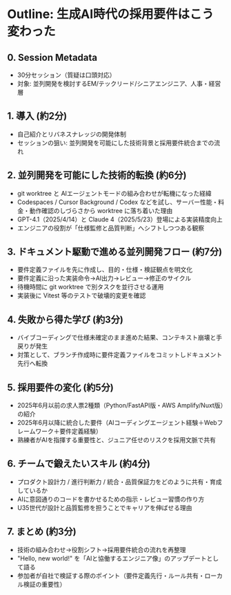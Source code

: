 # Outline: 生成AI時代の採用要件はこう変わった

## 0. Session Metadata
- 30分セッション（質疑は口頭対応）
- 対象: 並列開発を検討するEM/テックリード/シニアエンジニア、人事・経営層

## 1. 導入 (約2分)
- 自己紹介とリバネスナレッジの開発体制
- セッションの狙い: 並列開発を可能にした技術背景と採用要件統合までの流れ

## 2. 並列開発を可能にした技術的転換 (約6分)
- git worktree と AIエージェントモードの組み合わせが転機になった経緯
- Codespaces / Cursor Background / Codex などを試し、サーバー性能・料金・動作確認のしづらさから worktree に落ち着いた理由
- GPT-4.1（2025/4/14）と Claude 4（2025/5/23）登場による実装精度向上
- エンジニアの役割が「仕様監修と品質判断」へシフトしつつある観察

## 3. ドキュメント駆動で進める並列開発フロー (約7分)
- 要件定義ファイルを先に作成し、目的・仕様・検証観点を明文化
- 要件定義に沿った実装命令→AI出力→レビュー→修正のサイクル
- 待機時間に git worktree で別タスクを並行させる運用
- 実装後に Vitest 等のテストで破壊的変更を確認

## 4. 失敗から得た学び (約3分)
- バイブコーディングで仕様未確定のまま進めた結果、コンテキスト崩壊と手戻りが発生
- 対策として、ブランチ作成時に要件定義ファイルをコミットしドキュメント先行へ転換

## 5. 採用要件の変化 (約5分)
- 2025年6月以前の求人票2種類（Python/FastAPI版・AWS Amplify/Nuxt版）の紹介
- 2025年6月以降に統合した要件（AIコーディングエージェント経験＋Webフレームワーク＋要件定義経験）
- 熟練者がAIを指揮する重要性と、ジュニア任せのリスクを採用文脈で共有

## 6. チームで鍛えたいスキル (約4分)
- プロダクト設計力 / 進行判断力 / 統合・品質保証力をどのように共有・育成しているか
- AIに意図通りのコードを書かせるための指示・レビュー習慣の作り方
- U35世代が設計と品質監修を担うことでキャリアを伸ばせる理由

## 7. まとめ (約3分)
- 技術の組み合わせ→役割シフト→採用要件統合の流れを再整理
- "Hello, new world!" を「AIと協働するエンジニア像」のアップデートとして語る
- 参加者が自社で検証する際のポイント（要件定義先行・ルール共有・ローカル検証の重要性）
